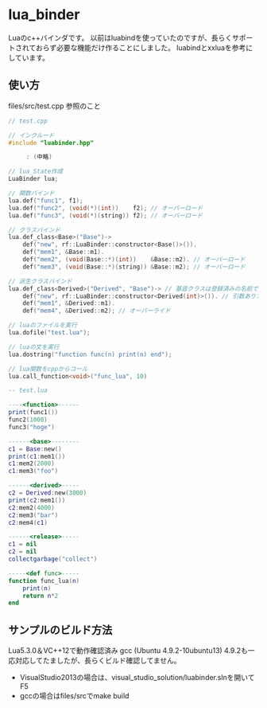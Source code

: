 # lua_binder

Luaのc++バインダです。
以前はluabindを使っていたのですが、長らくサポートされておらず必要な機能だけ作ることにしました。
luabindとxxluaを参考にしています。

## 使い方
files/src/test.cpp 参照のこと

```cpp
// test.cpp

// インクルード
#include "luabinder.hpp"

     : (中略)

// lua_State作成
LuaBinder lua;

// 関数バインド
lua.def("func1", f1);
lua.def("func2", (void(*)(int))    f2); // オーバーロード
lua.def("func3", (void(*)(string)) f2); // オーバーロード

// クラスバインド
lua.def_class<Base>("Base")->
	def("new", rf::LuaBinder::constructor<Base()>()).
	def("mem1", &Base::m1).
	def("mem2", (void(Base::*)(int))    &Base::m2). // オーバーロード
	def("mem3", (void(Base::*)(string)) &Base::m2); // オーバーロード

// 派生クラスバインド
lua.def_class<Derived>("Derived", "Base")-> // 基底クラスは登録済みの名前で指定
	def("new", rf::LuaBinder::constructor<Derived(int)>()). // 引数ありコンストラクタ
	def("mem1", &Derived::m1).
	def("mem4", &Derived::m2); // オーバーライド

// luaのファイルを実行
lua.dofile("test.lua");

// luaの文を実行
lua.dostring("function func(n) print(n) end");

// lua関数をcppからコール
lua.call_function<void>("func_lua", 10)
```

```lua
-- test.lua

----<function>------
print(func1())
func2(1000)
func3("hoge")

------<base>--------
c1 = Base:new()
print(c1:mem1())
c1:mem2(2000)
c1:mem3("foo")

------<derived>-----
c2 = Derived:new(3000)
print(c2:mem1())
c2:mem2(4000)
c2:mem3("bar")
c2:mem4(c1)

------<release>-----
c1 = nil
c2 = nil
collectgarbage("collect")

-----<def func>-----
function func_lua(n)
	print(n)
	return n*2
end
```

## サンプルのビルド方法

Lua5.3.0＆VC++12で動作確認済み
gcc (Ubuntu 4.9.2-10ubuntu13) 4.9.2も一応対応してたましたが、長らくビルド確認してません。

* VisualStudio2013の場合は、visual_studio_solution/luabinder.slnを開いてF5
* gccの場合はfiles/srcでmake build

